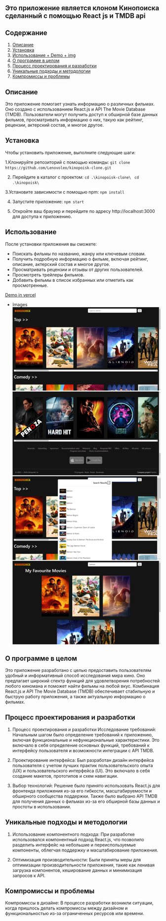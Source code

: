 ## Это приложение является клоном Кинопоиска сделанный с помощью React js и TMDB api

## Содержание

1. [Описание](#oписание)
2. [Установка](#установка)
3. [Использование + Demo + img](#использование)
4. [О программе в целом](#о-программе-в-целом)
5. [Процесс проектирования и разработки](#процесс-проектирования-и-разработки)
6. [Уникальные подходы и методологии](#уникальные-подходы-и-методологии)
7. [Компромиссы и проблемы](#компромиссы-и-проблемы)

## Oписание

Это приложение помогает узнать информацию о различных фильмах. Оно создано с использованием React.js и API The Movie Database (TMDB). Пользователи могут получить доступ к обширной базе данных фильмов, просматривать информацию о них, такую как рейтинг, рецензии, актерский состав, и многое другое.

## Установка

Чтобы установить приложение, выполните следующие шаги:

1.Клонируйте репозиторий с помощью команды:
`git clone https://github.com/Lenovoleo/kinopoisk-clone.git`

2.  Перейдите в каталог с проектом:
    `cd .\kinopoisk-clone\ `
    `cd .\kinopoisk\`

3.Установите зависимости с помощью npm:
`npm install`

4. Запустите приложение:
   `npm start`

5. Откройте ваш браузер и перейдите по адресу http://localhost:3000 для доступа к приложению.

## Использование

После установки приложения вы сможете:

- Поискать фильмы по названию, жанру или ключевым словам.
- Получить подробную информацию о фильме, включая рейтинг, описание, актерский состав и многое другое.
- Просматривать рецензии и отзывы от других пользователей.
- Просмотреть трейлеры фильмов.
- Добавить фильмы в список избранных или отметить как просмотренные.

[Demo in vercel](https://kinopoisk-clone.vercel.app/)

- Images
  ![Main page](/kinopoisk/src/img/mainpage.png)
  ![Main page footer](/kinopoisk/src/img/mainpage%20footer.png)
  ![Main page search](/kinopoisk/src/img/mainpage%20search.png)
  ![Main page favourite](/kinopoisk/src/img/mainpage%20favourite.png)

## О программе в целом

Это приложение разработано с целью предоставить пользователям удобный и информативный способ исследования мира кино. Оно предлагает широкий спектр функций для удовлетворения потребностей любого киномана и поможет найти фильмы на любой вкус. Комбинация React.js и API The Movie Database (TMDB) обеспечивает стабильную и быструю работу приложения, а также актуальную информацию о фильмах.

## Процесс проектирования и разработки

1. Процесс проектирования и разработки
   Исследование требований: Начальным шагом было определение требований к приложению, включая функциональные и нефункциональные характеристики. Это включало в себя определение основных функций, требований к интерфейсу пользователя и возможности интеграции с API TMDB.

2. Проектирование интерфейса: Был разработан дизайн интерфейса пользователя с учетом лучших практик пользовательского опыта (UX) и пользовательского интерфейса (UI). Это включало в себя создание макетов, прототипов и схем навигации.

3. Выбор технологий: Решение было принято использовать React.js для фронтенда приложения из-за его гибкости, масштабируемости и обширного сообщества поддержки. Также было выбрано API TMDB для получения данных о фильмах из-за его обширной базы данных и простоты в использовании.

## Уникальные подходы и методологии

1. Использование компонентного подхода: При разработке использовался компонентный подход React.js, что позволило разделить интерфейс на небольшие и переиспользуемые компоненты, облегчая поддержку и масштабирование приложения.

2. Оптимизация производительности: Были приняты меры для оптимизации производительности приложения, такие как ленивая загрузка компонентов, кеширование данных и минимизация запросов к API.

## Компромиссы и проблемы

Компромиссы в дизайне: В процессе разработки возникли ситуации, когда пришлось делать компромиссы между дизайном и функциональностью из-за ограниченных ресурсов или времени.
